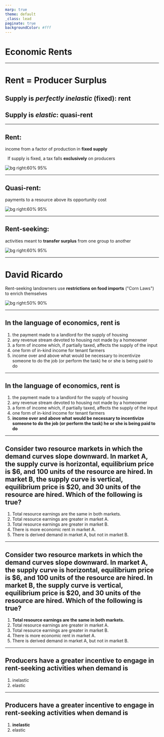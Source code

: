 ```yaml
---
marp: true
theme: default
_class: lead
paginate: true
backgroundColor: #fff
---
```


# Economic Rents

---

# Rent = Producer Surplus 

## Supply is *perfectly inelastic* (fixed): **rent**

## Supply is *elastic*: **quasi-rent**

---

## Rent:
income from a factor of production in **fixed supply**

&nbsp;
If supply is fixed, a tax falls **exclusively** on producers

![bg right:60% 95%](images/rent.png)

---

## Quasi-rent:
payments to a resource above its opportunity cost

![bg right:60% 95%](images/quasi-rent.png)

---

## Rent-seeking:
activities meant to **transfer surplus** from one group to another

![bg right:60% 95%](images/rent-seeking.png)

---

# David Ricardo

Rent-seeking landowners use **restrictions on food imports** ("Corn Laws") to enrich themselves

![bg right:50% 90%](images/ricardo.jpg)

---

## In the language of economics, rent is
1. the payment made to a landlord for the supply of housing
2. any revenue stream devoted to housing not made by a homeowner
3. a form of income which, if partially taxed, affects the supply of the input
4. one form of in-kind income for tenant farmers
5. income over and above what would be necessary to incentivize someone to do the job (or perform the task) he or she is being paid to do

---


## In the language of economics, rent is
1. the payment made to a landlord for the supply of housing
2. any revenue stream devoted to housing not made by a homeowner
3. a form of income which, if partially taxed, affects the supply of the input
4. one form of in-kind income for tenant farmers
5. **income over and above what would be necessary to incentivize someone to do the job (or perform the task) he or she is being paid to do**

---

## Consider two resource markets in which the demand curves slope downward. In market A, the supply curve is horizontal, equilibrium price is $6, and 100 units of the resource are hired. In market B, the supply curve is vertical, equilibrium price is $20, and 30 units of the resource are hired. Which of the following is true?
1. Total resource earnings are the same in both markets.
2. Total resource earnings are greater in market A.
3. Total resource earnings are greater in market B.
4. There is more economic rent in market A.
5. There is derived demand in market A, but not in market B.

---

## Consider two resource markets in which the demand curves slope downward. In market A, the supply curve is horizontal, equilibrium price is $6, and 100 units of the resource are hired. In market B, the supply curve is vertical, equilibrium price is $20, and 30 units of the resource are hired. Which of the following is true?
1. **Total resource earnings are the same in both markets.**
2. Total resource earnings are greater in market A.
3. Total resource earnings are greater in market B.
4. There is more economic rent in market A.
5. There is derived demand in market A, but not in market B.

---

## Producers have a greater incentive to engage in rent-seeking activities when demand is
1. inelastic
2. elastic

---

## Producers have a greater incentive to engage in rent-seeking activities when demand is
1. **inelastic**
2. elastic

